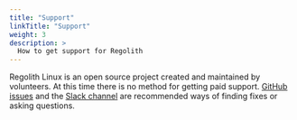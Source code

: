 ```yaml
---
title: "Support"
linkTitle: "Support"
weight: 3
description: >
  How to get support for Regolith
---
```


Regolith Linux is an open source project created and maintained by volunteers.  At this time there is no method for getting paid support.  [GitHub issues](https://github.com/regolith-linux/regolith-desktop/issues) and the [Slack channel](https://regolith-linux.herokuapp.com/) are recommended ways of finding fixes or asking questions.